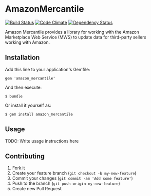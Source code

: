 # AmazonMercantile

[![Build Status](https://travis-ci.org/plainprogrammer/amazon_mercantile.png?branch=master)](https://travis-ci.org/plainprogrammer/amazon_mercantile)
[![Code Climate](https://codeclimate.com/github/plainprogrammer/amazon_mercantile.png)](https://codeclimate.com/github/plainprogrammer/amazon_mercantile)
[![Dependency Status](https://gemnasium.com/plainprogrammer/amazon_mercantile.png)](https://gemnasium.com/plainprogrammer/amazon_mercantile)

Amazon Mercantile provides a library for working with the Amazon Marketplace Web Service (MWS) to update data for
third-party sellers working with Amazon.

## Installation

Add this line to your application's Gemfile:

    gem 'amazon_mercantile'

And then execute:

    $ bundle

Or install it yourself as:

    $ gem install amazon_mercantile

## Usage

TODO: Write usage instructions here

## Contributing

1. Fork it
2. Create your feature branch (`git checkout -b my-new-feature`)
3. Commit your changes (`git commit -am 'Add some feature'`)
4. Push to the branch (`git push origin my-new-feature`)
5. Create new Pull Request
